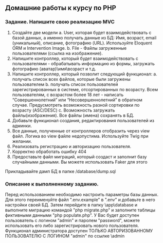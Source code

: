 ## Домашние работы к курсу по PHP
### Задание. Напишите свою реализацию MVC
1. Создайте две модели 
a. User, которая будет взаимодействовать с базой данных, а именно получать данные из БД: Имя, возраст, email (уникальный), описание, фотографию  (URL). 
Используйте Eloquent ORM и Intervention Image.
b. File - Файлы загруженные пользователями (ссылка на изображение).
2. Напишите контроллер, который будет взаимодействовать с пользователями - обрабатывать информацию из формы, загружать фотографию (аватар)\имя\возраст и т.д. 
3. Напишите контроллер, который позволит следующий функционал: 
  a. получать список всех файлов, которые были загружены пользователем 
  b. получать список пользователей зарегистрированных в системе, отсортированных по возрасту. Всем пользователям, с возрастом более 18 лет -  написать “Совершеннолетний” или “Несовершеннолетний” в обратном случае. Предусмотреть возможность разной сортировки по возрасту (ASC/DESC) 
  c. Возможность загружать файлы(изображения). Все файлы (имена) сохранять в БД. 
4. Добавьте функционал создания, редактирования пользователей из админки. 
5. Все данные, полученные от контроллеров отобразить через view файл. Логика во view файле недопустима. Используйте Twig при желании. 
6. Реализовать регистрацию и авторизацию пользователя. 
7. Корректно обработать ошибку 404 
8. Предоставьте файл миграций, который создаст и заполнит базу случайными данными. Вы можете использовать Faker для этого 
 
Прикладывайте дамп БД в папке /database/dump.sql 

### Описание к выполненному заданию.
Перед использованием необходимо настроить параметры базы данных. 
Для этого переименуйте файл ".env.example" в ".env" и добавьте в него настройки своей БД.
Затем перейдите в папку \app\database и выполните миграцию командой "php migrate.php" и заполните таблицы фиктивными данными "php populate.php".
У Вас будет доступен пользователь с логином "admin" и паролем "password", можете использовать его либо зарегистрировать нового пользователя.
Функционал администратора доступен ТОЛЬКО АВТОРИЗОВАННОМУ ПОЛЬЗОВАТЕЛЮ С ЛОГИНОМ "admin" по ссылке <sitename>\admin